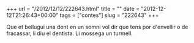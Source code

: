 +++
url = "/2012/12/12/222643.html"
title = ""
date = "2012-12-12T21:26:43+00:00"
tags = ["contes"]
slug = "222643"
+++

Que et bellugui una dent en un somni vol dir que tens por d'envellir o de fracassar, li diu el dentista. Li mossega un turmell.
